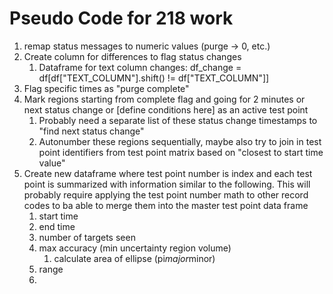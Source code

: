 # Pseudo Code for 218 work

1. remap status messages to numeric values (purge -> 0, etc.)
2. Create column for differences to flag status changes
   1. Dataframe for text column changes: df_change = df[df["TEXT_COLUMN"].shift() != df["TEXT_COLUMN"]]
3. Flag specific times as "purge complete"
4. Mark regions starting from complete flag and going for 2 minutes or next status change or [define conditions here] as an active test point
   1. Probably need a separate list of these status change timestamps to "find next status change"
   2. Autonumber these regions sequentially, maybe also try to join in test point identifiers from test point matrix based on "closest to start time value"
5. Create new dataframe where test point number is index and each test point is summarized with information similar to the following. This will probably require applying the test point number math to other record codes to ba able to merge them into the master test point data frame
   1. start time
   2. end time
   3. number of targets seen
   4. max accuracy (min uncertainty region volume)
      1. calculate area of ellipse (pi*major*minor)
   5. range
   6. 